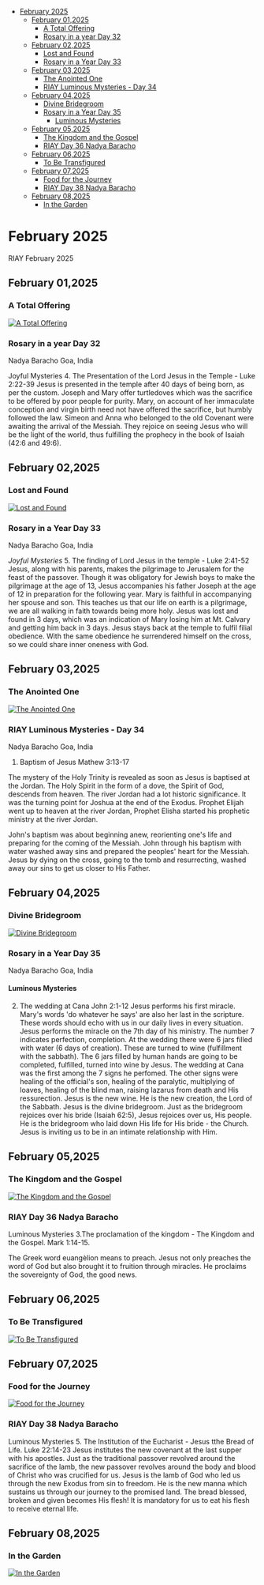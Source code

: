 <!-- toc -->

- [February 2025](#february-2025)
  * [February 01,2025](#february-012025)
    + [A Total Offering](#a-total-offering)
    + [Rosary in a year Day 32](#rosary-in-a-year-day-32)
  * [February 02,2025](#february-022025)
    + [Lost and Found](#lost-and-found)
    + [Rosary in a Year Day 33](#rosary-in-a-year-day-33)
  * [February 03,2025](#february-032025)
    + [The Anointed One](#the-anointed-one)
    + [RIAY Luminous Mysteries - Day 34](#riay-luminous-mysteries---day-34)
  * [February 04,2025](#february-042025)
    + [Divine Bridegroom](#divine-bridegroom)
    + [Rosary in a Year Day 35](#rosary-in-a-year-day-35)
      - [Luminous Mysteries](#luminous-mysteries)
  * [February 05,2025](#february-052025)
    + [The Kingdom and the Gospel](#the-kingdom-and-the-gospel)
    + [RIAY Day 36 Nadya Baracho](#riay-day-36-nadya-baracho)
  * [February 06,2025](#february-062025)
    + [To Be Transfigured](#to-be-transfigured)
  * [February 07,2025](#february-072025)
    + [Food for the Journey](#food-for-the-journey)
    + [RIAY Day 38 Nadya Baracho](#riay-day-38-nadya-baracho)
  * [February 08,2025](#february-082025)
    + [In the Garden](#in-the-garden)

<!-- tocstop -->

# February 2025

RIAY February 2025

## February 01,2025

### A Total Offering

[![A Total Offering](https://raw.githubusercontent.com/linusjf/RIAY/main/February/jpgs/Day032.jpg)](https://youtu.be/CagK_uBu6LU "A Total Offering")

### Rosary in a year Day 32

Nadya Baracho
Goa, India

Joyful Mysteries
4\. The Presentation of the Lord Jesus in the Temple - Luke 2:22-39
Jesus is presented in the temple after 40 days of being born, as per the custom. Joseph and Mary offer turtledoves which was the sacrifice to be offered by poor people for purity. Mary, on account of her immaculate conception and virgin birth need not have offered the sacrifice, but humbly followed the law.
Simeon and Anna who belonged to the old Covenant were awaiting the arrival of the Messiah. They rejoice on seeing Jesus who will be the light of the world, thus fulfilling the prophecy in the book of Isaiah (42:6 and 49:6).

## February 02,2025

### Lost and Found

[![Lost and Found](https://raw.githubusercontent.com/linusjf/RIAY/main/February/jpgs/Day033.jpg)](https://youtu.be/9bDTkqsM3Hc "Lost and Found")

### Rosary in a Year Day 33

Nadya Baracho
Goa, India

*Joyful Mysteries*
5\. The finding of Lord Jesus in the temple - Luke 2:41-52
Jesus, along with his parents, makes the pilgrimage to Jerusalem for the feast of the passover. Though it was obligatory for Jewish boys to make the pilgrimage at the age of 13, Jesus accompanies his father Joseph at the age of 12 in preparation for the following year. Mary is faithful in accompanying her spouse and son. This teaches us that our life on earth is a pilgrimage, we are all walking in faith towards being more holy.
Jesus was lost and found in 3 days, which was an indication of Mary losing him at Mt. Calvary and getting him back in 3 days.
Jesus stays back at the temple to fulfil filial obedience. With the same obedience he surrendered himself on the cross, so we could share inner oneness with God.

## February 03,2025

### The Anointed One

[![The Anointed One](https://raw.githubusercontent.com/linusjf/RIAY/main/February/jpgs/Day034.jpg)](https://youtu.be/PPnhBgd_Ggs "The Anointed One")

### RIAY Luminous Mysteries - Day 34

Nadya Baracho
Goa, India

1. Baptism of Jesus Mathew 3:13-17

The mystery of the Holy Trinity is revealed as soon as Jesus is baptised at the Jordan. The Holy Spirit in the form of a dove, the Spirit of God, descends from heaven.
The river Jordan had a lot historic significance. It was the turning point for Joshua at the end of the Exodus. Prophet Elijah went up to heaven at the river Jordan, Prophet Elisha started his prophetic ministry at the river Jordan.

John's baptism was about beginning anew, reorienting one's life and preparing for the coming of the Messiah.
John through his baptism with water washed away sins and prepared the peoples' heart for the Messiah.
Jesus by dying on the cross, going to the tomb and resurrecting, washed away our sins to get us closer to His Father.

## February 04,2025

### Divine Bridegroom

[![Divine Bridegroom](https://raw.githubusercontent.com/linusjf/RIAY/main/February/jpgs/Day035.jpg)](https://youtu.be/-jtqsyXYDwA "Divine Bridegroom")

### Rosary in a Year Day 35

Nadya Baracho
Goa, India

#### Luminous Mysteries

2. The wedding at Cana John 2:1-12
   Jesus performs his first miracle. Mary's words 'do whatever he says' are also her last in the scripture. These words should echo with us in our daily lives in every situation.
   Jesus performs the miracle on the 7th day of his ministry. The number 7 indicates perfection, completion.
   At the wedding there were 6 jars filled with water (6 days of creation). These are turned to wine (fulfillment with the sabbath). The 6 jars filled by human hands are going to be completed, fulfilled, turned into wine by Jesus.
   The wedding at Cana was the first among the 7 signs he perfomed. The other signs were healing of the official's son, healing of the paralytic, multiplying of loaves, healing of the blind man, raising lazarus from death and His ressurection.
   Jesus is the new wine. He is the new creation, the Lord of the Sabbath. Jesus is the divine bridegroom. Just as the bridegroom rejoices over his bride (Isaiah 62:5), Jesus rejoices over us, His people. He is the bridegroom who laid down His life for His bride - the Church. Jesus is inviting us to be in an intimate relationship with Him.

## February 05,2025

### The Kingdom and the Gospel

[![The Kingdom and the Gospel](https://raw.githubusercontent.com/linusjf/RIAY/main/February/jpgs/Day036.jpg)](https://youtu.be/q7g8Wwzzs3U "The Kingdom and the Gospel")

### RIAY Day 36 Nadya Baracho

Luminous Mysteries
3.The proclamation of the kingdom  - The Kingdom and the Gospel. Mark 1:14-15.

The Greek word euangèlion means to preach. Jesus not only preaches the word of God but also brought it to fruition through miracles. He proclaims the sovereignty of God, the good news.

## February 06,2025

### To Be Transfigured

[![To Be Transfigured](https://raw.githubusercontent.com/linusjf/RIAY/main/February/jpgs/Day037.jpg)](https://youtu.be/IB3oKZDyoM8 "To Be Transfigured")

## February 07,2025

### Food for the Journey

[![Food for the Journey](https://raw.githubusercontent.com/linusjf/RIAY/main/February/jpgs/Day038.jpg)](https://youtu.be/5JaBXQcW0K4 "Food for the Journey")

### RIAY Day 38 Nadya Baracho

Luminous Mysteries
5. The Institution of the Eucharist - Jesus tthe Bread of Life. Luke 22:14-23
Jesus institutes the new covenant at the last supper with his apostles. Just as the traditional passover revolved around the sacrifice of the lamb, the new passover revolves around the body and blood of Christ who was crucified for us. Jesus is the lamb of God who led us through the new Exodus from sin to freedom. He is the new manna which sustains us through our journey to the promised land. The bread blessed, broken and given becomes His flesh!
It is mandatory for us to eat his flesh to receive eternal life.

## February 08,2025

### In the Garden

[![In the Garden](https://raw.githubusercontent.com/linusjf/RIAY/main/February/jpgs/Day039.jpg)](https://youtu.be/sfspYnodC6Q "In the Garden")
